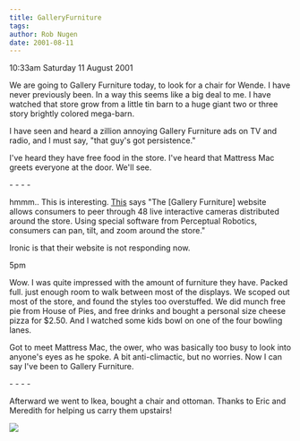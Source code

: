 ```yaml
---
title: GalleryFurniture
tags: 
author: Rob Nugen
date: 2001-08-11
---
```


<p class=date>10:33am Saturday 11 August 2001</p>

<p>We are going to Gallery Furniture today, to look
for a chair for Wende.  I have never previously been. 
In a way this seems like a big deal to me.  I have
watched that store grow from a little tin barn to a
huge giant two or three story brightly colored
mega-barn.</p>

<p>I have seen and heard a zillion annoying Gallery
Furniture ads on TV and radio, and I must say, "that
guy's got persistence."</p>

<p>I've heard they have free food in the store.  I've
heard that Mattress Mac greets everyone at the door. 
We'll see.</p>

<p>- - - -</p>

<p>hmmm..  This is interesting.  <a
href="http://www.risnews.com/consumerstudy/gallery_furniture.htm">This</a>
says "The [Gallery Furniture] website allows consumers
to peer through 48 live interactive cameras
distributed
       around the store. Using special software from
Perceptual Robotics, consumers can pan,
       tilt, and zoom around the store."</p>

<p>Ironic is that their website is not responding
now.</p>

<p class=date>5pm</p>

<p>Wow.  I was quite impressed with the amount of
furniture they have.  Packed full.  just enough room
to walk between most of the displays.  We scoped out
most of the store, and found the styles too
overstuffed.  We did munch free pie from House of
Pies, and free drinks and bought a personal size
cheese pizza for $2.50.  And I watched some kids bowl
on one of the four bowling lanes.</p>

<p>Got to meet Mattress Mac, the ower, who was
basically too busy to look into anyone's eyes as he
spoke.  A bit anti-climactic, but no worries.  Now I
can say I've been to Gallery Furniture.</p>

<p>- - - -</p>

<p>Afterward we went to Ikea, bought a chair and
ottoman.  Thanks to Eric and Meredith for helping us
carry them upstairs!</p>

<p><img src="/images/rob/wL-ROB.gif"/></p>
